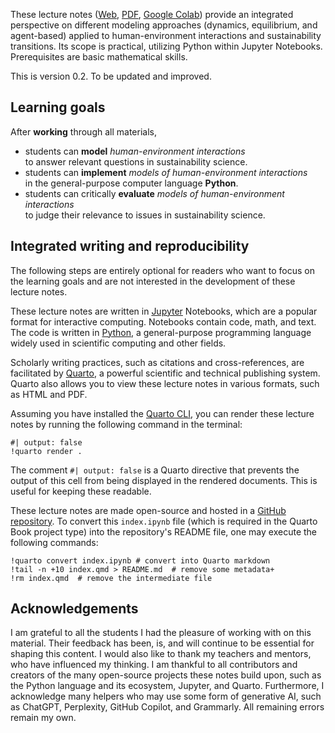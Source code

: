 These lecture notes ([Web](https://wbarfuss.github.io/csm-of-hei/), [PDF](https://wbarfuss.github.io/csm-of-hei/Complex-Systems-Modeling-of-Human-Environment-Interactions.pdf), [Google Colab](https://colab.research.google.com/github/wbarfuss/csm-of-hei/blob/main/01.01-Introduction.ipynb)) provide an integrated perspective on different modeling approaches (dynamics, equilibrium, and agent-based) applied to human-environment interactions and sustainability transitions. Its scope is practical, utilizing Python within Jupyter Notebooks. Prerequisites are basic mathematical skills.

This is version 0.2. To be updated and improved.

## Learning goals

After **working** through all materials, 

* students can **model** *human-environment interactions* <br>to answer relevant questions in sustainability science.
* students can **implement** *models of human-environment interactions* <br> in the
general-purpose computer language **Python**.
* students can critically **evaluate** *models of human-environment interactions* <br>to judge their
relevance to issues in sustainability science.

## Integrated writing and reproducibility

The following steps are entirely optional for readers who want to focus on the learning goals and are not interested in the development of these lecture notes.

These lecture notes are written in [Jupyter](https://jupyter.org) Notebooks, which are a popular format for interactive computing. Notebooks contain code, math, and text. The code is written in [Python](https://www.python.org), a general-purpose programming language widely used in scientific computing and other fields.

Scholarly writing practices, such as citations and cross-references, are facilitated by [Quarto](https://quarto.org), a powerful scientific and technical publishing system. Quarto also allows you to view these lecture notes in various formats, such as HTML and PDF. 


Assuming you have installed the [Quarto CLI](https://quarto.org/docs/get-started/), you can render these lecture notes by running the following command in the terminal:

```{python}
#| output: false
!quarto render .
```

The comment `#| output: false` is a Quarto directive that prevents the output of this cell from being displayed in the rendered documents. This is useful for keeping these readable.

These lecture notes are made open-source and hosted in a [GitHub repository](https://github.com/wbarfuss/csm-of-hei). To convert this `index.ipynb` file (which is required in the Quarto Book project type) into the repository's README file, one may execute the following commands:

```{python}
!quarto convert index.ipynb # convert into Quarto markdown
!tail -n +10 index.qmd > README.md  # remove some metadata+
!rm index.qmd  # remove the intermediate file
```

<!-- #TODO: write about Python environments -->

## Acknowledgements
I am grateful to all the students I had the pleasure of working with on this material. Their feedback has been, is, and will continue to be essential for shaping this content. I would also like to thank my teachers and mentors, who have influenced my thinking. I am thankful to all contributors and creators of the many open-source projects these notes build upon, such as the Python language and its ecosystem, Jupyter, and Quarto. Furthermore, I acknowledge many helpers who may use some form of generative AI, such as ChatGPT, Perplexity, GitHub Copilot, and Grammarly. All remaining errors remain my own.


